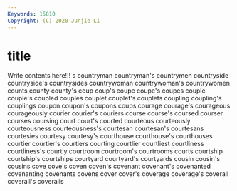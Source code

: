 ```yaml
---
Keywords: 15810
Copyright: (C) 2020 Junjie Li
---
```


# title

Write contents here!!!
s
countryman 
countryman's 
countrymen 
countryside 
countryside's 
countrysides 
countrywoman 
countrywoman's 
countrywomen 
counts
county 
county's 
coup 
coup's 
coupe 
coupe's 
coupes 
couple 
couple's 
coupled
couples 
couplet 
couplet's 
couplets 
coupling 
coupling's 
couplings 
coupon 
coupon's 
coupons
coups 
courage 
courage's 
courageous 
courageously 
courier 
courier's 
couriers 
course 
course's
coursed 
courser 
courses 
coursing 
court 
court's 
courted 
courteous 
courteously 
courteousness
courteousness's 
courtesan 
courtesan's 
courtesans 
courtesies 
courtesy 
courtesy's 
courthouse 
courthouse's 
courthouses
courtier 
courtier's 
courtiers 
courting 
courtlier 
courtliest 
courtliness 
courtliness's 
courtly 
courtroom
courtroom's 
courtrooms 
courts 
courtship 
courtship's 
courtships 
courtyard 
courtyard's 
courtyards 
cousin
cousin's 
cousins 
cove 
cove's 
coven 
coven's 
covenant 
covenant's 
covenanted 
covenanting
covenants 
covens 
cover 
cover's 
coverage 
coverage's 
coverall 
coverall's 
coveralls 
